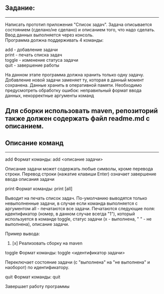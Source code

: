 Задание:
---
---
Написать прототип приложения "Список задач". Задача описывается состоянием 
(сделано/не сделано) и описанием того, что надо сделать. 
Ввод данных выполняется через консоль.   
Программа должна поддерживать 4 команды:

add - добавление задачи  
print - печать списка задач  
toggle - изменение статуса задачи  
quit - завершение работы  

На данном этапе программа должна хранить только одну задачу. 
Добавление новой задачи заменяет ту, которая в данный момент сохранена. 
Данные хранить в оперативной памяти. 
Необходимо предусмотреть обработку ошибок: неправильный формат ввода данных, 
некорректные аргументы команд  

Для сборки использовать maven, репозиторий также должен содержать файл readme.md 
с описанием.
---

Описание команд
---
---
add
Формат команды: add <описание задачи>

Описание задачи может содержать любые символы, кроме перевода строки. Перевод строки (нажатие клавиши Enter) означает завершение ввода описания задачи

print
Формат команды: print [all]

Выводит на печать список задач. По-умолчанию выводятся только невыполненные задачи, в случае если команда выполняется с аргументом all - печатаются все задачи. Печатаются следующие поля: идентификатор (номер, в данном случае всегда "1"), который используется в команде toggle, статус задачи (x - выполнена, " " - не выполнена), описание задачи.

Пример вывода:

1. [x] Реализовать сборку на maven


toggle
Формат команды: toggle <идентификатор задачи>

Переключает состояние задачи (с "выполнена" на "не выполнена" и наоборот) по идентификатору.

quit
Формат команды: quit

Завершает работу программы